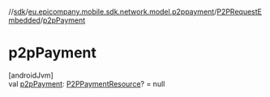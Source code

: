 //[sdk](../../../index.md)/[eu.epicompany.mobile.sdk.network.model.p2ppayment](../index.md)/[P2PRequestEmbedded](index.md)/[p2pPayment](p2p-payment.md)

# p2pPayment

[androidJvm]\
val [p2pPayment](p2p-payment.md): [P2PPaymentResource](../-p2-p-payment-resource/index.md)? = null
